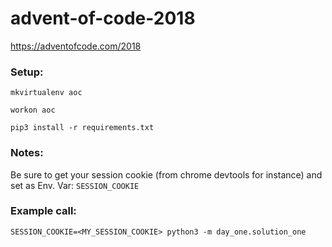 # advent-of-code-2018
https://adventofcode.com/2018

### Setup:

`mkvirtualenv aoc`

`workon aoc`

`pip3 install -r requirements.txt`


### Notes:

Be sure to get your session cookie (from chrome devtools for instance) and set as Env. Var: `SESSION_COOKIE`


### Example call:

`SESSION_COOKIE=<MY_SESSION_COOKIE> python3 -m day_one.solution_one`
